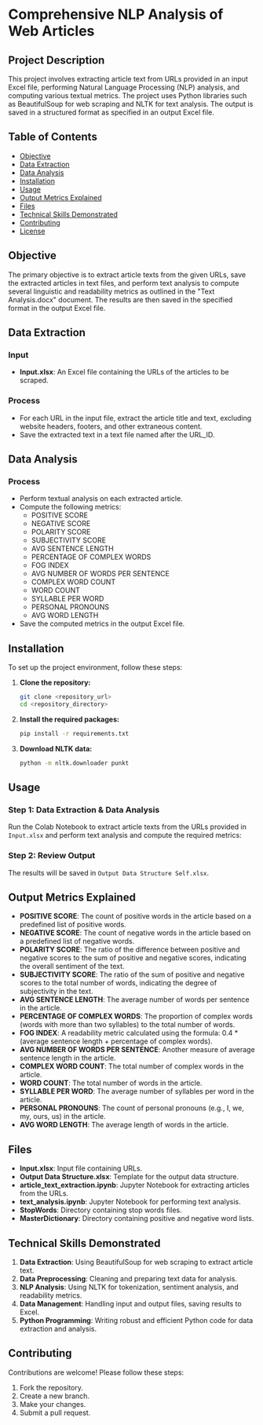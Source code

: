 # Comprehensive NLP Analysis of Web Articles

## Project Description
This project involves extracting article text from URLs provided in an input Excel file, performing Natural Language Processing (NLP) analysis, and computing various textual metrics. The project uses Python libraries such as BeautifulSoup for web scraping and NLTK for text analysis. The output is saved in a structured format as specified in an output Excel file.

## Table of Contents
- [Objective](#objective)
- [Data Extraction](#data-extraction)
- [Data Analysis](#data-analysis)
- [Installation](#installation)
- [Usage](#usage)
- [Output Metrics Explained](#output-metrics-explained)
- [Files](#files)
- [Technical Skills Demonstrated](#technical-skills-demonstrated)
- [Contributing](#contributing)
- [License](#license)

## Objective
The primary objective is to extract article texts from the given URLs, save the extracted articles in text files, and perform text analysis to compute several linguistic and readability metrics as outlined in the "Text Analysis.docx" document. The results are then saved in the specified format in the output Excel file.

## Data Extraction
### Input
- **Input.xlsx**: An Excel file containing the URLs of the articles to be scraped.

### Process
- For each URL in the input file, extract the article title and text, excluding website headers, footers, and other extraneous content.
- Save the extracted text in a text file named after the URL_ID.

## Data Analysis
### Process
- Perform textual analysis on each extracted article.
- Compute the following metrics:
  - POSITIVE SCORE
  - NEGATIVE SCORE
  - POLARITY SCORE
  - SUBJECTIVITY SCORE
  - AVG SENTENCE LENGTH
  - PERCENTAGE OF COMPLEX WORDS
  - FOG INDEX
  - AVG NUMBER OF WORDS PER SENTENCE
  - COMPLEX WORD COUNT
  - WORD COUNT
  - SYLLABLE PER WORD
  - PERSONAL PRONOUNS
  - AVG WORD LENGTH
- Save the computed metrics in the output Excel file.

## Installation
To set up the project environment, follow these steps:

1. **Clone the repository:**
    ```sh
    git clone <repository_url>
    cd <repository_directory>
    ```

2. **Install the required packages:**
    ```sh
    pip install -r requirements.txt
    ```

3. **Download NLTK data:**
    ```sh
    python -m nltk.downloader punkt
    ```

## Usage
### Step 1: Data Extraction & Data Analysis
Run the Colab Notebook  to extract article texts from the URLs provided in `Input.xlsx` and  perform text analysis and compute the required metrics:

### Step 2: Review Output
The results will be saved in `Output Data Structure Self.xlsx`.

## Output Metrics Explained
- **POSITIVE SCORE**: The count of positive words in the article based on a predefined list of positive words.
- **NEGATIVE SCORE**: The count of negative words in the article based on a predefined list of negative words.
- **POLARITY SCORE**: The ratio of the difference between positive and negative scores to the sum of positive and negative scores, indicating the overall sentiment of the text.
- **SUBJECTIVITY SCORE**: The ratio of the sum of positive and negative scores to the total number of words, indicating the degree of subjectivity in the text.
- **AVG SENTENCE LENGTH**: The average number of words per sentence in the article.
- **PERCENTAGE OF COMPLEX WORDS**: The proportion of complex words (words with more than two syllables) to the total number of words.
- **FOG INDEX**: A readability metric calculated using the formula: 0.4 * (average sentence length + percentage of complex words).
- **AVG NUMBER OF WORDS PER SENTENCE**: Another measure of average sentence length in the article.
- **COMPLEX WORD COUNT**: The total number of complex words in the article.
- **WORD COUNT**: The total number of words in the article.
- **SYLLABLE PER WORD**: The average number of syllables per word in the article.
- **PERSONAL PRONOUNS**: The count of personal pronouns (e.g., I, we, my, ours, us) in the article.
- **AVG WORD LENGTH**: The average length of words in the article.

## Files
- **Input.xlsx**: Input file containing URLs.
- **Output Data Structure.xlsx**: Template for the output data structure.
- **article_text_extraction.ipynb**: Jupyter Notebook for extracting articles from the URLs.
- **text_analysis.ipynb**: Jupyter Notebook for performing text analysis.
- **StopWords**: Directory containing stop words files.
- **MasterDictionary**: Directory containing positive and negative word lists.

## Technical Skills Demonstrated
1. **Data Extraction**: Using BeautifulSoup for web scraping to extract article text.
2. **Data Preprocessing**: Cleaning and preparing text data for analysis.
3. **NLP Analysis**: Using NLTK for tokenization, sentiment analysis, and readability metrics.
4. **Data Management**: Handling input and output files, saving results to Excel.
5. **Python Programming**: Writing robust and efficient Python code for data extraction and analysis.

## Contributing
Contributions are welcome! Please follow these steps:
1. Fork the repository.
2. Create a new branch.
3. Make your changes.
4. Submit a pull request.
